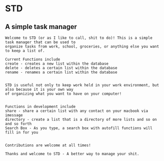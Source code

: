 # STD

## A simple task manager

	Welcome to STD (or as I like to call, shit to do)! This is a simple task manager that can be used to 
	organize tasks from work, school, groceries, or anything else you want to keep a list of. 

	Current Functions include
	create - creates a new list within the database
	delete - deletes a certain list within the database
	rename - renames a certain list within the database


	STD is useful not only to keep work held in your work environment, but also because it is your own way 
	of organizing what you want to have on your computer!


	Functions in development include
	share - share a certain list with any contact on your macbook via imessage
	directory - create a list that is a directory of more lists and so on and so forth
	Search Box - As you type, a search box with autofill functions will fill in for you


	Contributions are welcome at all times! 

	Thanks and welcome to STD - A better way to manage your shit.
	
